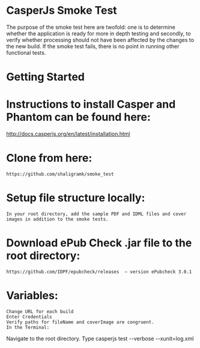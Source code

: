 CasperJs Smoke Test
==========

The purpose of the smoke test here are twofold: one is to determine whether the application is ready for more in depth testing and secondly, to verify whether processing should not have been affected by the changes to the new build. If the smoke test fails, there is no point in running other functional tests.

Getting Started
====================

# Instructions to install Casper and Phantom can be found here:

http://docs.casperjs.org/en/latest/installation.html

# Clone from here:
	https://github.com/shaligramk/smoke_test

# Setup file structure locally:
	In your root directory, add the sample PDF and IDML files and cover images in addition to the smoke tests.

# Download ePub Check .jar file to the root directory:
	https://github.com/IDPF/epubcheck/releases  – version ePubcheck 3.0.1

# Variables:

	Change URL for each build
	Enter Credentials
	Verify paths for fileName and coverImage are congruent. 
	In the Terminal:

Navigate to the root directory.
Type
casperjs test <filename> --verbose  --xunit=log.xml
